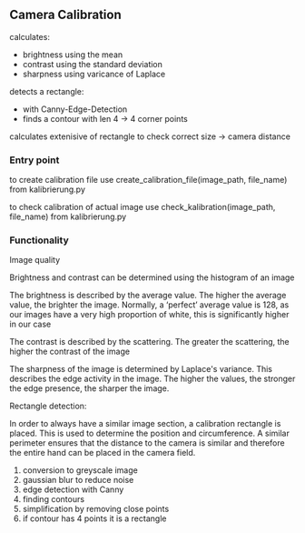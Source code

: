 ## Camera Calibration

calculates:

- brightness using the mean
- contrast using the standard deviation
- sharpness using varicance of Laplace

detects a rectangle:

- with Canny-Edge-Detection
- finds a contour with len 4
  -> 4 corner points

calculates extenisive of rectangle to check correct size
-> camera distance

### Entry point

to create calibration file use create_calibration_file(image_path, file_name) from kalibrierung.py

to check calibration of actual image use check_kalibration(image_path, file_name) from kalibrierung.py

### Functionality

Image quality

Brightness and contrast can be determined using the histogram of an image

The brightness is described by the average value. The higher the average value, the brighter the image. Normally, a ‘perfect’ average value is 128, as our images have a very high proportion of white, this is significantly higher in our case

The contrast is described by the scattering. The greater the scattering, the higher the contrast of the image

The sharpness of the image is determined by Laplace's variance. This describes the edge activity in the image. The higher the values, the stronger the edge presence, the sharper the image.

Rectangle detection:

In order to always have a similar image section, a calibration rectangle is placed. This is used to determine the position and circumference.
A similar perimeter ensures that the distance to the camera is similar and therefore the entire hand can be placed in the camera field.

1. conversion to greyscale image
2. gaussian blur to reduce noise
3. edge detection with Canny
4. finding contours
5. simplification by removing close points
6. if contour has 4 points it is a rectangle
